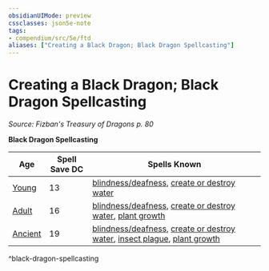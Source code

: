 ```yaml
---
obsidianUIMode: preview
cssclasses: json5e-note
tags:
- compendium/src/5e/ftd
aliases: ["Creating a Black Dragon; Black Dragon Spellcasting"]
---
```

# Creating a Black Dragon; Black Dragon Spellcasting
*Source: Fizban's Treasury of Dragons p. 80* 

**Black Dragon Spellcasting**

| Age | Spell Save DC | Spells Known |
|-----|---------------|--------------|
| [Young](2-Mechanics/CLI/bestiary/dragon/young-black-dragon.md) | 13 | [blindness/deafness](2-Mechanics/CLI/spells/blindness-deafness.md), [create or destroy water](2-Mechanics/CLI/spells/create-or-destroy-water.md) |
| [Adult](2-Mechanics/CLI/bestiary/dragon/adult-black-dragon.md) | 16 | [blindness/deafness](2-Mechanics/CLI/spells/blindness-deafness.md), [create or destroy water](2-Mechanics/CLI/spells/create-or-destroy-water.md), [plant growth](2-Mechanics/CLI/spells/plant-growth.md) |
| [Ancient](2-Mechanics/CLI/bestiary/dragon/ancient-black-dragon.md) | 19 | [blindness/deafness](2-Mechanics/CLI/spells/blindness-deafness.md), [create or destroy water](2-Mechanics/CLI/spells/create-or-destroy-water.md), [insect plague](2-Mechanics/CLI/spells/insect-plague.md), [plant growth](2-Mechanics/CLI/spells/plant-growth.md) |
^black-dragon-spellcasting